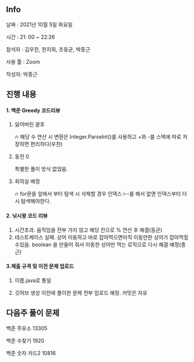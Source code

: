 ## Info

날짜  : 2021년 10월 5일 화요일

시간 : 21: 00 ~  22:26

참석자 : 김우찬, 한지희, 조동균, 박종근

사용 툴 : Zoom

작성자: 박종근



## 진행 내용

#### 1. 백준 Greedy 코드리뷰

1. 잃어버린 괄호 

   🔥  해당 수 연산 시 변환은 Integer.ParseInt()를 사용하고 +와 -를 스텍에 따로 저장하면 편리하다(우찬)

2. 동전 0

   특별한 풀이 방식 없었음.

3. 회의실 배정

   🔥 for문을 앞에서 부터 탐색 시 삭제할 경우 인덱스 i--를 해서 없앤 인덱스부터 다시 탐색해야한다. 



#### 2. 낚시왕 코드 리뷰

1. 시간초과. 움직임을 전부 가지 않고 해당 칸으로 % 연산 후 해결(동균) 
2. 테스트케이스 실패. 상어 이동하고 바로 잡아먹으면아직 이동안한 상어가 잡아먹힐 수있음. boolean 을 만들어 줘서 이동한 상어만 먹는 로직으로 다시 해결 예정(종근)



#### 3.제출 규격 및 이전 문제 업로드 

1. 이름.java로 통일

2. 깃허브 생성 이전에 풀이한 문제 전부 업로드 예정. 커밋은 자유





## 다음주 풀이 문제

백준 주유소 13305

백준 수찾기 1920

백준 숫자 카드2 10816
